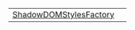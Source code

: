 |                                                                                                        |     |
| ------------------------------------------------------------------------------------------------------ | --- |
| [ShadowDOMStylesFactory](/runtime-html/styles/typealias/shadow-dom-registry/shadowdomstylesfactory.md) |     |